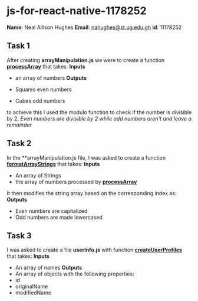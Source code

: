 # js-for-react-native-1178252

**Name**: Neal Allison Hughes
**Email**: <nahughes@st.ug.edu.gh>
**id**: 11178252

## Task 1

After creating **arrayManipulation.js** we were to create a function [**processArray**](arrayManipulation.js#L19) that takes:
**Inputs**

- an array of numbers
**Outputs**

- Squares even numbers
- Cubes odd numbers

to achieve this I used the modulo function to check if the number is divisible by 2.
*Even numbers are divisible by 2 while odd numbers aren't and leave a remainder*

## Task 2

In the **arrayManipulation.js file, I was asked to create a function [**formatArrayStrings**](./arrayManipulation.js#L33) that takes:
**Inputs**

- An array of Strings
- the array of numbers processed by [**processArray**](./arrayManipulation.js#L19)

It then modifies the string array based on the corresponding index as:
**Outputs**

- Even numbers are capitalized
- Odd numbers are made lowercased

## Task 3

I was asked to create a file **userInfo.js** with function [**createUserProfiles**](./userInfo.js#L16) that takes:
**Inputs**

- An array of names
**Outputs**
- An array of objects with the following properties:
- id
- originalName
- modifiedName
